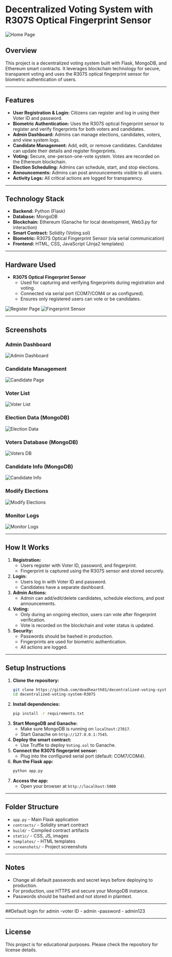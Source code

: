 # Decentralized Voting System with R307S Optical Fingerprint Sensor

![Home Page](screenshots/home-page.jpeg)

## Overview
This project is a decentralized voting system built with Flask, MongoDB, and Ethereum smart contracts. It leverages blockchain technology for secure, transparent voting and uses the R307S optical fingerprint sensor for biometric authentication of users.

---

## Features
- **User Registration & Login:** Citizens can register and log in using their Voter ID and password.
- **Biometric Authentication:** Uses the R307S optical fingerprint sensor to register and verify fingerprints for both voters and candidates.
- **Admin Dashboard:** Admins can manage elections, candidates, voters, and view system logs.
- **Candidate Management:** Add, edit, or remove candidates. Candidates can update their details and register fingerprints.
- **Voting:** Secure, one-person-one-vote system. Votes are recorded on the Ethereum blockchain.
- **Election Scheduling:** Admins can schedule, start, and stop elections.
- **Announcements:** Admins can post announcements visible to all users.
- **Activity Logs:** All critical actions are logged for transparency.

---

## Technology Stack
- **Backend:** Python (Flask)
- **Database:** MongoDB
- **Blockchain:** Ethereum (Ganache for local development, Web3.py for interaction)
- **Smart Contract:** Solidity (Voting.sol)
- **Biometric:** R307S Optical Fingerprint Sensor (via serial communication)
- **Frontend:** HTML, CSS, JavaScript (Jinja2 templates)

---

## Hardware Used
- **R307S Optical Fingerprint Sensor**
  - Used for capturing and verifying fingerprints during registration and voting.
  - Connected via serial port (COM7/COM4 or as configured).
  - Ensures only registered users can vote or be candidates.

![Register Page](screenshots/register-page.jpeg)
![Fingerprint Sensor](screenshots/smart-contract-ganache.jpeg)

---

## Screenshots

### Admin Dashboard
![Admin Dashboard](screenshots/admin-dashboard.jpeg)

### Candidate Management
![Candidate Page](screenshots/admin-dashboard-candidate_page.jpeg)

### Voter List
![Voter List](screenshots/admin-voter_list.jpeg)

### Election Data (MongoDB)
![Election Data](screenshots/mongodb-election-data.jpeg)

### Voters Database (MongoDB)
![Voters DB](screenshots/mongodb-voters-db.jpeg)

### Candidate Info (MongoDB)
![Candidate Info](screenshots/mongodb-candidate-info.jpeg)

### Modify Elections
![Modify Elections](screenshots/admin_conduct_modify-elections.jpeg)

### Monitor Logs
![Monitor Logs](screenshots/admin-monitor-logs.jpeg)

---

## How It Works
1. **Registration:**
   - Users register with Voter ID, password, and fingerprint.
   - Fingerprint is captured using the R307S sensor and stored securely.
2. **Login:**
   - Users log in with Voter ID and password.
   - Candidates have a separate dashboard.
3. **Admin Actions:**
   - Admin can add/edit/delete candidates, schedule elections, and post announcements.
4. **Voting:**
   - Only during an ongoing election, users can vote after fingerprint verification.
   - Vote is recorded on the blockchain and voter status is updated.
5. **Security:**
   - Passwords should be hashed in production.
   - Fingerprints are used for biometric authentication.
   - All actions are logged.

---

## Setup Instructions
1. **Clone the repository:**
   ```sh
   git clone https://github.com/deadhearth01/decentralized-voting-system-R307S.git
   cd decentralized-voting-system-R307S
   ```
2. **Install dependencies:**
   ```sh
   pip install -r requirements.txt
   ```
3. **Start MongoDB and Ganache:**
   - Make sure MongoDB is running on `localhost:27017`.
   - Start Ganache on `http://127.0.0.1:7545`.
4. **Deploy the smart contract:**
   - Use Truffle to deploy `Voting.sol` to Ganache.
5. **Connect the R307S fingerprint sensor:**
   - Plug into the configured serial port (default: COM7/COM4).
6. **Run the Flask app:**
   ```sh
   python app.py
   ```
7. **Access the app:**
   - Open your browser at `http://localhost:5000`

---

## Folder Structure
- `app.py` - Main Flask application
- `contracts/` - Solidity smart contract
- `build/` - Compiled contract artifacts
- `static/` - CSS, JS, images
- `templates/` - HTML templates
- `screenshots/` - Project screenshots

---

## Notes
- Change all default passwords and secret keys before deploying to production.
- For production, use HTTPS and secure your MongoDB instance.
- Passwords should be hashed and not stored in plaintext.

---

##Default login for admin
-voter ID - admin
-password - admin123

---

## License
This project is for educational purposes. Please check the repository for license details.
